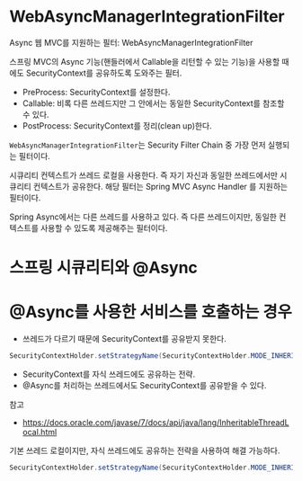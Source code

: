 # WebAsyncManagerIntegrationFilter

Async 웹 MVC를 지원하는 필터: WebAsyncManagerIntegrationFilter

스프링 MVC의 Async 기능(핸들러에서 Callable을 리턴할 수 있는 기능)을 사용할 때에도 SecurityContext를 공유하도록 도와주는 필터.

- PreProcess: SecurityContext를 설정한다.
- Callable: 비록 다른 쓰레드지만 그 안에서는 동일한 SecurityContext를 참조할 수 있다.
- PostProcess: SecurityContext를 정리(clean up)한다.

`WebAsyncManagerIntegrationFilter`는 Security Filter Chain 중 가장 먼저 실행되는 필터이다.

시큐리티 컨텍스트가 쓰레드 로컬을 사용한다. 즉 자기 자신과 동일한 쓰레드에서만 시큐리티 컨텍스트가 공유한다. 해당 필터는 Spring MVC Async Handler 를 지원하는 필터이다. 

Spring Async에서는 다른 쓰레드를 사용하고 있다. 즉 다른 쓰레드이지만, 동일한 컨텍스트를 사용할 수 있도록 제공해주는 필터이다.

# 스프링 시큐리티와 @Async
# @Async를 사용한 서비스를 호출하는 경우

- 쓰레드가 다르기 때문에 SecurityContext를 공유받지 못한다.

```java
SecurityContextHolder.setStrategyName(SecurityContextHolder.MODE_INHERITABLETHREADLOCAL);
```

- SecurityContext를 자식 쓰레드에도 공유하는 전략.
- @Async를 처리하는 쓰레드에서도 SecurityContext를 공유받을 수 있다.

참고

- https://docs.oracle.com/javase/7/docs/api/java/lang/InheritableThreadLocal.html

기본 쓰레드 로컬이지만, 자식 쓰레드에도 공유하는 전략을 사용하여 해결 가능하다.

```java
SecurityContextHolder.setStrategyName(SecurityContextHolder.MODE_INHERITABLETHREADLOCAL);
```
